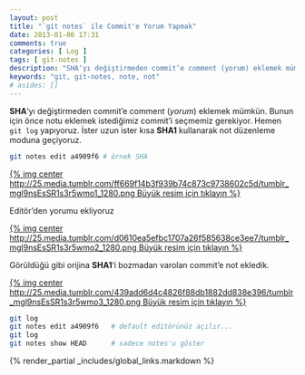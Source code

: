 ```yaml
---
layout: post
title: "`git notes` ile Commit'e Yorum Yapmak"
date: 2013-01-06 17:31
comments: true
categories: [ Log ]
tags: [ git-notes ]
description: "SHA‘yı değiştirmeden commit’e comment (yorum) eklemek mümkün."
keywords: "git, git-notes, note, not"
# asides: []
---
```

**SHA**‘yı değiştirmeden commit’e comment (*yorum*) eklemek mümkün.
Bunun için önce notu eklemek istediğimiz commit’i seçmemiz gerekiyor.
Hemen `git log` yapıyoruz. İster uzun ister kısa **SHA1** kullanarak not düzenleme
moduna geçiyoruz.
<!-- more -->

```bash
git notes edit a4909f6 # örnek SHA
```
[{% img center http://25.media.tumblr.com/ff669f14b3f939b74c873c9738602c5d/tumblr_mgl9nsEsSR1s3r5wmo1_1280.png Büyük resim için tıklayın %}][01]

Editör’den yorumu ekliyoruz

[{% img center http://25.media.tumblr.com/d0610ea5efbc1707a26f585638ce3ee7/tumblr_mgl9nsEsSR1s3r5wmo2_1280.png Büyük resim için tıklayın %}][02]

Görüldüğü gibi orijina **SHA1**‘i bozmadan varolan commit’e not ekledik.

[{% img center http://25.media.tumblr.com/439add6d4c4826f88db1882dd838e396/tumblr_mgl9nsEsSR1s3r5wmo3_1280.png Büyük resim için tıklayın %}][03]

```bash
git log
git notes edit a4909f6   # default editörünüz açılır...
git log
git notes show HEAD      # sadece notes'u göster
```

{% render_partial _includes/global_links.markdown %}

[01]: http://25.media.tumblr.com/ff669f14b3f939b74c873c9738602c5d/tumblr_mgl9nsEsSR1s3r5wmo1_1280.png
[02]: http://25.media.tumblr.com/d0610ea5efbc1707a26f585638ce3ee7/tumblr_mgl9nsEsSR1s3r5wmo2_1280.png
[03]: http://25.media.tumblr.com/439add6d4c4826f88db1882dd838e396/tumblr_mgl9nsEsSR1s3r5wmo3_1280.png